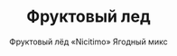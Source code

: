 ---
#site_title: Продукт # Заголовок страницы (вкладка в браузере)
uniclass: product-3 # Это трогать не нужно

#------ Карточка товара ------
title: Фруктовый лед # Заголовок, который будет везде отображаться
tumbnail: /assets/images/products/tumb-product-3.png # Изображение для карточки товара

#------ Отдельная страница товара - 1 экран ------
title_section: Фруктовый лед # Название продукта на странице
subtitle: Фруктовый лёд «Nicitimo» Ягодный микс # Подзаголовок
describe: Наборы для приготовления фруктового льда в домашних условиях. Заморозь и готово! # Описание под заголовком
size_upakovki: 187x137x35 мм # Размер упаковки
count_in: 15 шт # Кол-во в гофрокоробе
size_gofro: 395x240x150 мм # Размер гофрокороба

#------ Преимущества - 2 экран ------
# Одна карточка состоит из двух полей - img и text. Оба поля нужно заполнять, чтобы они отобазились на странице
advantages:
    - img: /assets/images/icons/vkus.svg
      text: Разноообразие вкусов
    - img: /assets/images/icons/holod.svg
      text: Не надо хранить в холодильнике  
    - img: /assets/images/icons/arom.svg
      text: Без искусственных красителей и ароматизаторов

#------ Продукция бренда - 3 экран ------
brands_products:
    - img: /assets/images/products/product-3/brands/item-1.png
    - img: /assets/images/products/product-3/brands/item-2.png
    - img: /assets/images/products/product-3/brands/item-3.png
    - img: /assets/images/products/product-3/brands/item-4.png
    - img: /assets/images/products/product-3/brands/item-5.png
    - img: /assets/images/products/product-3/brands/item-6.png
---